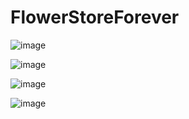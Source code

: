 # FlowerStoreForever

![image](https://github.com/moisamidi/FlowerStoreForever/assets/116157321/c5bf8f50-0f1c-4939-9055-5cdca7e3e0c4)

![image](https://github.com/moisamidi/FlowerStoreForever/assets/116157321/e4ebd7ae-50d3-4214-8a63-db6c9ccb8719)

![image](https://github.com/moisamidi/FlowerStoreForever/assets/116157321/56af770a-b7fa-46ec-bba6-d72946cabe2a)

![image](https://github.com/moisamidi/FlowerStoreForever/assets/116157321/150c6ce0-5907-4ebc-a828-ba2c1b3c88ff)


